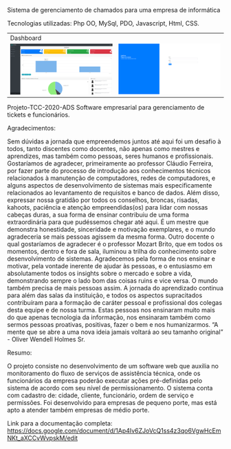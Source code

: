 <p>Sistema de gerenciamento de chamados para uma empresa de informática</p>
<p>Tecnologias utilizadas: Php OO, MySql, PDO, Javascript, Html, CSS.</p>


<table>
  <tr>
    <td colspan="2">Dashboard</td>
  </tr>
  <tr>
    <td><img src="./readme/dashboard.png" width=400 /></td><td><img src="./readme/login.png" width=400 /></td>
  </tr>
</table>


Projeto-TCC-2020-ADS
Software empresarial para gerenciamento de tickets e funcionários.

Agradecimentos:

Sem dúvidas a jornada que empreendemos juntos até aqui foi um desafio à todos, tanto discentes como docentes, não apenas como mestres e aprendizes, mas também como pessoas, seres humanos e profissionais. Gostaríamos de agradecer, primeiramente ao professor Cláudio Ferreira, por fazer parte do processo de introdução aos conhecimentos técnicos relacionados à manutenção de computadores, redes de computadores, e alguns aspectos de desenvolvimento de sistemas mais especificamente relacionados ao levantamento de requisitos e banco de dados. Além disso, expressar nossa gratidão por todos os conselhos, broncas, risadas, kahoots, paciência e atenção empreendidas(os) para lidar com nossas cabeças duras, a sua forma de ensinar contribuiu de uma forma extraordinária para que pudéssemos chegar até aqui. É um mestre que demonstra honestidade, sinceridade e motivação exemplares, e o mundo agradeceria se mais pessoas agissem da mesma forma. Outro docente o qual gostaríamos de agradecer é o professor Mozart Brito, que em todos os momentos, dentro e fora de sala, iluminou a trilha do conhecimento sobre desenvolvimento de sistemas. Agradecemos pela forma de nos ensinar e motivar, pela vontade inerente de ajudar às pessoas, e o entusiasmo em absolutamente todos os insights sobre o mercado e sobre a vida, demonstrando sempre o lado bom das coisas ruins e vice versa. O mundo também precisa de mais pessoas assim. A jornada do aprendizado continua para além das salas da instituição, e todos os aspectos supracitados contribuíram para a formação de caráter pessoal e profissional dos colegas desta equipe e de nossa turma. Estas pessoas nos ensinaram muito mais do que apenas tecnologia da informação, nos ensinaram também como sermos pessoas proativas, positivas, fazer o bem e nos humanizarmos. “A mente que se abre a uma nova ideia jamais voltará ao seu tamanho original” - Oliver Wendell Holmes Sr.

Resumo:

O projeto consiste no desenvolvimento de um software web que auxilia no monitoramento do fluxo de serviços de assistência técnica, onde os funcionários da empresa poderão executar ações pré-definidas pelo sistema de acordo com seu nível de permissionamento. O sistema conta com cadastro de: cidade, cliente, funcionário, ordem de serviço e permissões. Foi desenvolvido para empresas de pequeno porte, mas está apto a atender também empresas de médio porte.

Link para a documentação completa: https://docs.google.com/document/d/1Ap4Iv6ZJoVcQ1ss4z3qo6VgwHcEmNKt_aXCCvWvpskM/edit